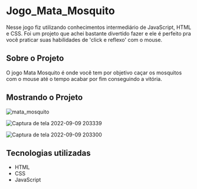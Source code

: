 # Jogo_Mata_Mosquito

Nesse jogo fiz utilizando conhecimentos intermediário de JavaScript, HTML e CSS. Foi um projeto que achei bastante divertido fazer e ele é perfeito pra você praticar suas habilidades de 'click e reflexo' com o mouse.

## Sobre o Projeto

O jogo Mata Mosquito é onde você tem por objetivo caçar os mosquitos com o mouse até o tempo acabar por fim conseguindo a vitória.

## Mostrando o Projeto

![mata_mosquito](https://user-images.githubusercontent.com/106271823/189461760-14c1d043-986a-40c5-87f1-682094b9fb49.gif)

![Captura de tela 2022-09-09 203339](https://user-images.githubusercontent.com/106271823/189461759-1aca5fdd-16fc-43c2-82be-0ad664de95d2.png)

![Captura de tela 2022-09-09 203300](https://user-images.githubusercontent.com/106271823/189461756-72139019-fc18-4eb3-9f2d-14a30c689618.png)

## Tecnologias utilizadas
- HTML
- CSS
- JavaScript
